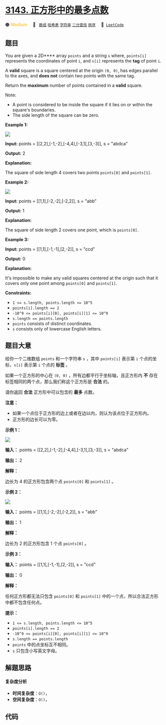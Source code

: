 # [3143. 正方形中的最多点数](https://leetcode.com/problems/maximum-points-inside-the-square)

🟠 <font color=#ffb800>Medium</font>&emsp; 🔖&ensp; [`数组`](/leetcode/outline/tag/array.md) [`哈希表`](/leetcode/outline/tag/hash-table.md) [`字符串`](/leetcode/outline/tag/string.md) [`二分查找`](/leetcode/outline/tag/binary-search.md) [`排序`](/leetcode/outline/tag/sorting.md)&emsp; 🔗&ensp;[`LeetCode`](https://leetcode.com/problems/maximum-points-inside-the-square)

## 题目

You are given a 2D**** array `points` and a string `s` where, `points[i]`
represents the coordinates of point `i`, and `s[i]` represents the **tag** of
point `i`.

A **valid** square is a square centered at the origin `(0, 0)`, has edges
parallel to the axes, and **does not** contain two points with the same tag.

Return the **maximum** number of points contained in a **valid** square.

Note:

  * A point is considered to be inside the square if it lies on or within the square's boundaries.
  * The side length of the square can be zero.



**Example 1:**

![](https://assets.leetcode.com/uploads/2024/03/29/3708-tc1.png)

**Input:** points = [[2,2],[-1,-2],[-4,4],[-3,1],[3,-3]], s = "abdca"

**Output:** 2

**Explanation:**

The square of side length 4 covers two points `points[0]` and `points[1]`.

**Example 2:**

![](https://assets.leetcode.com/uploads/2024/03/29/3708-tc2.png)

**Input:** points = [[1,1],[-2,-2],[-2,2]], s = "abb"

**Output:** 1

**Explanation:**

The square of side length 2 covers one point, which is `points[0]`.

**Example 3:**

**Input:** points = [[1,1],[-1,-1],[2,-2]], s = "ccd"

**Output:** 0

**Explanation:**

It's impossible to make any valid squares centered at the origin such that it
covers only one point among `points[0]` and `points[1]`.



**Constraints:**

  * `1 <= s.length, points.length <= 10^5`
  * `points[i].length == 2`
  * `-10^9 <= points[i][0], points[i][1] <= 10^9`
  * `s.length == points.length`
  * `points` consists of distinct coordinates.
  * `s` consists only of lowercase English letters.


## 题目大意

给你一个二维数组 `points` 和一个字符串 `s` ，其中 `points[i]` 表示第 `i` 个点的坐标，`s[i]` 表示第 `i` 个点的
**标签**  。

如果一个正方形的中心在 `(0, 0)` ，所有边都平行于坐标轴，且正方形内 **不**  存在标签相同的两个点，那么我们称这个正方形是 **合法**
的。

请你返回 **合法**  正方形中可以包含的 **最多**  点数。

**注意：**

  * 如果一个点位于正方形的边上或者在边以内，则认为该点位于正方形内。
  * 正方形的边长可以为零。



**示例 1：**

![](https://assets.leetcode.com/uploads/2024/03/29/3708-tc1.png)

**输入：** points = [[2,2],[-1,-2],[-4,4],[-3,1],[3,-3]], s = "abdca"

**输出：** 2

**解释：**

边长为 4 的正方形包含两个点 `points[0]` 和 `points[1]` 。

**示例 2：**

![](https://assets.leetcode.com/uploads/2024/03/29/3708-tc2.png)

**输入：** points = [[1,1],[-2,-2],[-2,2]], s = "abb"

**输出：** 1

**解释：**

边长为 2 的正方形包含 1 个点 `points[0]` 。

**示例 3：**

**输入：** points = [[1,1],[-1,-1],[2,-2]], s = "ccd"

**输出：** 0

**解释：**

任何正方形都无法只包含 `points[0]` 和 `points[1]` 中的一个点，所以合法正方形中都不包含任何点。



**提示：**

  * `1 <= s.length, points.length <= 10^5`
  * `points[i].length == 2`
  * `-10^9 <= points[i][0], points[i][1] <= 10^9`
  * `s.length == points.length`
  * `points` 中的点坐标互不相同。
  * `s` 只包含小写英文字母。


## 解题思路

#### 复杂度分析

- **时间复杂度**：`O()`，
- **空间复杂度**：`O()`，

## 代码

```javascript

```